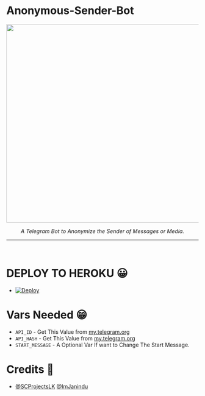 # Anonymous-Sender-Bot
<p align="center">
<img src="https://telegra.ph/file/8ee84e46a4d6ba673332d.jpg" width="520", height="520"></p>

<p align="center"><i>A Telegram Bot to Anonymize the Sender of Messages or Media.</i></p>


<HR><BR>

# DEPLOY TO HEROKU 😀
* [![Deploy](https://www.herokucdn.com/deploy/button.svg)](https://heroku.com/deploy?template=https://github.com/scprojectslk/Anonymous-bot)


# Vars Needed 😁
- `API_ID` - Get This Value from [my.telegram.org](my.telegram.org)
- `API_HASH` - Get This Value from [my.telegram.org](my.telegram.org)
- `START_MESSAGE` - A Optional Var If want to Change The Start Message.

# Credits 🔗
  
- [@SCProjectsLK](https://t.me/SCProjectsLK)
  [@ImJanindu](https://t.me/ImJanindu)

